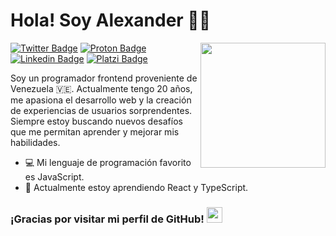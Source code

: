 # Hola! Soy Alexander 👨‍💻 
<img align='right' src='https://user-images.githubusercontent.com/5713670/87202985-820dcb80-c2b6-11ea-9f56-7ec461c497c3.gif' width='200"'>

[![Twitter Badge](https://img.shields.io/badge/-@th3alexdev-1ca0f1?style=flat-square&labelColor=1ca0f1&logo=twitter&logoColor=white&link=https://twitter.com/th3alexdev)](https://twitter.com/th3alexdev) [![Proton Badge](https://img.shields.io/badge/dev.alexanderperez@protonmail.com-8B89CC?style=flat-square&logo=protonmail&logoColor=white&link=mailto:dev.alexanderperez@protonmail.com)](mailto:dev.alexanderperez@protonmail.com) [![Linkedin Badge](https://img.shields.io/badge/-Alexander_Perez-blue?style=flat-square&logo=Linkedin&logoColor=white&link=https://www.linkedin.com/in/th3alexdev/)](https://www.linkedin.com/in/th3alexdev/) [![Platzi Badge](https://img.shields.io/badge/Platzi-98CA3F?logo=platzi&logoColor=fff&style=flat-square&link=https://platzi.com/p/alexanderfranciscog/)](https://platzi.com/p/alexanderfranciscog/)

Soy un programador frontend proveniente de Venezuela 🇻🇪. Actualmente tengo 20 años, me apasiona el desarrollo web y la creación de experiencias de usuarios sorprendentes. Siempre estoy buscando nuevos desafíos que me permitan aprender y mejorar mis habilidades.

 - 💻 Mi lenguaje de programación favorito es JavaScript.
 - 🚀 Actualmente estoy aprendiendo React y TypeScript.

<h3 font-size="1rem">¡Gracias por visitar mi perfil de GitHub! <img width="25" src="https://i.imgur.com/lzBnb2L.png"/></h3>
